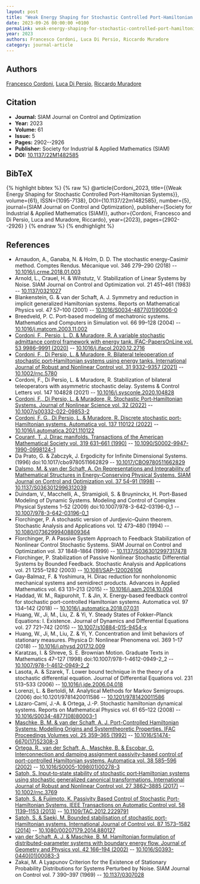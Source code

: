 ```yaml
---
layout: post
title: "Weak Energy Shaping for Stochastic Controlled Port-Hamiltonian Systems"
date: 2023-09-26 00:00:00 +0100
permalink: weak-energy-shaping-for-stochastic-controlled-port-hamiltonian-systems
year: 2023
authors: Francesco Cordoni, Luca Di Persio, Riccardo Muradore
category: journal-article
---
```

 
## Authors
[Francesco Cordoni](authors/francesco-giuseppe-cordoni), [Luca Di Persio](authors/luca-di-persio), [Riccardo Muradore](authors/riccardo-muradore)
 
## Citation
- **Journal:** SIAM Journal on Control and Optimization
- **Year:** 2023
- **Volume:** 61
- **Issue:** 5
- **Pages:** 2902--2926
- **Publisher:** Society for Industrial & Applied Mathematics (SIAM)
- **DOI:** [10.1137/22M1482585](https://doi.org/10.1137/22M1482585)
 
## BibTeX
{% highlight bibtex %}
{% raw %}
@article{Cordoni_2023,
  title={{Weak Energy Shaping for Stochastic Controlled Port-Hamiltonian Systems}},
  volume={61},
  ISSN={1095-7138},
  DOI={10.1137/22m1482585},
  number={5},
  journal={SIAM Journal on Control and Optimization},
  publisher={Society for Industrial & Applied Mathematics (SIAM)},
  author={Cordoni, Francesco and Di Persio, Luca and Muradore, Riccardo},
  year={2023},
  pages={2902--2926}
}
{% endraw %}
{% endhighlight %}
 
## References
- Arnaudon, A., Ganaba, N. & Holm, D. D. The stochastic energy-Casimir method. Comptes Rendus. Mécanique vol. 346 279–290 (2018) -- [10.1016/j.crme.2018.01.003](https://doi.org/10.1016/j.crme.2018.01.003)
- Arnold, L., Crauel, H. & Wihstutz, V. Stabilization of Linear Systems by Noise. SIAM Journal on Control and Optimization vol. 21 451–461 (1983) -- [10.1137/0321027](https://doi.org/10.1137/0321027)
- Blankenstein, G. & van der Schaft, A. J. Symmetry and reduction in implicit generalized Hamiltonian systems. Reports on Mathematical Physics vol. 47 57–100 (2001) -- [10.1016/S0034-4877(01)90006-0](https://doi.org/10.1016/S0034-4877(01)90006-0)
- Breedveld, P. C. Port-based modeling of mechatronic systems. Mathematics and Computers in Simulation vol. 66 99–128 (2004) -- [10.1016/j.matcom.2003.11.002](https://doi.org/10.1016/j.matcom.2003.11.002)
- [Cordoni, F., Persio, L. D. & Muradore, R. A variable stochastic admittance control framework with energy tank. IFAC-PapersOnLine vol. 53 9986–9991 (2020)](a-variable-stochastic-admittance-control-framework-with-energy-tank) -- [10.1016/j.ifacol.2020.12.2716](https://doi.org/10.1016/j.ifacol.2020.12.2716)
- [Cordoni, F., Di Persio, L. & Muradore, R. Bilateral teleoperation of stochastic port‐Hamiltonian systems using energy tanks. International Journal of Robust and Nonlinear Control vol. 31 9332–9357 (2021)](bilateral-teleoperation-of-stochastic-port-hamiltonian-systems-using-energy-tanks) -- [10.1002/rnc.5780](https://doi.org/10.1002/rnc.5780)
- Cordoni, F., Di Persio, L. & Muradore, R. Stabilization of bilateral teleoperators with asymmetric stochastic delay. Systems &amp; Control Letters vol. 147 104828 (2021) -- [10.1016/j.sysconle.2020.104828](https://doi.org/10.1016/j.sysconle.2020.104828)
- [Cordoni, F., Di Persio, L. & Muradore, R. Stochastic Port-Hamiltonian Systems. Journal of Nonlinear Science vol. 32 (2022)](stochastic-port-hamiltonian-systems) -- [10.1007/s00332-022-09853-2](https://doi.org/10.1007/s00332-022-09853-2)
- [Cordoni, F. G., Di Persio, L. & Muradore, R. Discrete stochastic port-Hamiltonian systems. Automatica vol. 137 110122 (2022)](discrete-stochastic-port-hamiltonian-systems) -- [10.1016/j.automatica.2021.110122](https://doi.org/10.1016/j.automatica.2021.110122)
- [Courant, T. J. Dirac manifolds. Transactions of the American Mathematical Society vol. 319 631–661 (1990)](dirac-manifolds) -- [10.1090/S0002-9947-1990-0998124-1](https://doi.org/10.1090/S0002-9947-1990-0998124-1)
- Da Prato, G. & Zabczyk, J. Ergodicity for Infinite Dimensional Systems. (1996) doi:10.1017/cbo9780511662829 -- [10.1017/CBO9780511662829](https://doi.org/10.1017/CBO9780511662829)
- [Dalsmo, M. & van der Schaft, A. On Representations and Integrability of Mathematical Structures in Energy-Conserving Physical Systems. SIAM Journal on Control and Optimization vol. 37 54–91 (1998)](on-representations-and-integrability-of-mathematical-structures-in-energy-conserving-physical-systems) -- [10.1137/S0363012996312039](https://doi.org/10.1137/S0363012996312039)
- Duindam, V., Macchelli, A., Stramigioli, S. & Bruyninckx, H. Port-Based Modeling of Dynamic Systems. Modeling and Control of Complex Physical Systems 1–52 (2009) doi:10.1007/978-3-642-03196-0_1 -- [10.1007/978-3-642-03196-0_1](https://doi.org/10.1007/978-3-642-03196-0_1)
- Florchinger, P. A stochastic version of Jurdjevic–Quinn theorem. Stochastic Analysis and Applications vol. 12 473–480 (1994) -- [10.1080/07362999408809364](https://doi.org/10.1080/07362999408809364)
- Florchinger, P. A Passive System Approach to Feedback Stabilization of Nonlinear Control Stochastic Systems. SIAM Journal on Control and Optimization vol. 37 1848–1864 (1999) -- [10.1137/S0363012997317478](https://doi.org/10.1137/S0363012997317478)
- Florchinger, P. Stabilization of Passive Nonlinear Stochastic Differential Systems by Bounded Feedback. Stochastic Analysis and Applications vol. 21 1255–1282 (2003) -- [10.1081/SAP-120026106](https://doi.org/10.1081/SAP-120026106)
- Gay-Balmaz, F. & Yoshimura, H. Dirac reduction for nonholonomic mechanical systems and semidirect products. Advances in Applied Mathematics vol. 63 131–213 (2015) -- [10.1016/j.aam.2014.10.004](https://doi.org/10.1016/j.aam.2014.10.004)
- Haddad, W. M., Rajpurohit, T. & Jin, X. Energy-based feedback control for stochastic port-controlled Hamiltonian systems. Automatica vol. 97 134–142 (2018) -- [10.1016/j.automatica.2018.07.031](https://doi.org/10.1016/j.automatica.2018.07.031)
- Huang, W., Ji, M., Liu, Z. & Yi, Y. Steady States of Fokker–Planck Equations: I. Existence. Journal of Dynamics and Differential Equations vol. 27 721–742 (2015) -- [10.1007/s10884-015-9454-x](https://doi.org/10.1007/s10884-015-9454-x)
- Huang, W., Ji, M., Liu, Z. & Yi, Y. Concentration and limit behaviors of stationary measures. Physica D: Nonlinear Phenomena vol. 369 1–17 (2018) -- [10.1016/j.physd.2017.12.009](https://doi.org/10.1016/j.physd.2017.12.009)
- Karatzas, I. & Shreve, S. E. Brownian Motion. Graduate Texts in Mathematics 47–127 (1998) doi:10.1007/978-1-4612-0949-2_2 -- [10.1007/978-1-4612-0949-2_2](https://doi.org/10.1007/978-1-4612-0949-2_2)
- Lasota, A. & Szarek, T. Lower bound technique in the theory of a stochastic differential equation. Journal of Differential Equations vol. 231 513–533 (2006) -- [10.1016/j.jde.2006.04.018](https://doi.org/10.1016/j.jde.2006.04.018)
- Lorenzi, L. & Bertoldi, M. Analytical Methods for Markov Semigroups. (2006) doi:10.1201/9781420011586 -- [10.1201/9781420011586](https://doi.org/10.1201/9781420011586)
- Lázaro-Camí, J.-A. & Ortega, J.-P. Stochastic hamiltonian dynamical systems. Reports on Mathematical Physics vol. 61 65–122 (2008) -- [10.1016/S0034-4877(08)80003-1](https://doi.org/10.1016/S0034-4877(08)80003-1)
- [Maschke, B. M. & van der Schaft, A. J. Port-Controlled Hamiltonian Systems: Modelling Origins and Systemtheoretic Properties. IFAC Proceedings Volumes vol. 25 359–365 (1992)](port-controlled-hamiltonian-systems-modelling-origins-and-systemtheoretic-properties-92) -- [10.1016/S1474-6670(17)52308-3](https://doi.org/10.1016/S1474-6670(17)52308-3)
- [Ortega, R., van der Schaft, A., Maschke, B. & Escobar, G. Interconnection and damping assignment passivity-based control of port-controlled Hamiltonian systems. Automatica vol. 38 585–596 (2002)](interconnection-and-damping-assignment-passivity-based-control-of-port-controlled-hamiltonian-systems) -- [10.1016/S0005-1098(01)00278-3](https://doi.org/10.1016/S0005-1098(01)00278-3)
- [Satoh, S. Input‐to‐state stability of stochastic port‐Hamiltonian systems using stochastic generalized canonical transformations. International Journal of Robust and Nonlinear Control vol. 27 3862–3885 (2017)](input-to-state-stability-of-stochastic-port-hamiltonian-systems-using-stochastic-generalized-canonical-transformations) -- [10.1002/rnc.3769](https://doi.org/10.1002/rnc.3769)
- [Satoh, S. & Fujimoto, K. Passivity Based Control of Stochastic Port-Hamiltonian Systems. IEEE Transactions on Automatic Control vol. 58 1139–1153 (2013)](passivity-based-control-of-stochastic-port-hamiltonian-systems) -- [10.1109/TAC.2012.2229791](https://doi.org/10.1109/TAC.2012.2229791)
- [Satoh, S. & Saeki, M. Bounded stabilisation of stochastic port-Hamiltonian systems. International Journal of Control vol. 87 1573–1582 (2014)](bounded-stabilisation-of-stochastic-port-hamiltonian-systems) -- [10.1080/00207179.2014.880127](https://doi.org/10.1080/00207179.2014.880127)
- [van der Schaft, A. J. & Maschke, B. M. Hamiltonian formulation of distributed-parameter systems with boundary energy flow. Journal of Geometry and Physics vol. 42 166–194 (2002)](hamiltonian-formulation-of-distributed-parameter-systems-with-boundary-energy-flow) -- [10.1016/S0393-0440(01)00083-3](https://doi.org/10.1016/S0393-0440(01)00083-3)
- Zakai, M. A Lyapunov Criterion for the Existence of Stationary Probability Distributions for Systems Perturbed by Noise. SIAM Journal on Control vol. 7 390–397 (1969) -- [10.1137/0307028](https://doi.org/10.1137/0307028)

